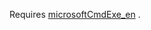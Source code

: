 
Requires [microsoftCmdExe_en](https://github.com/xrud-git/sto_0/tree/master/storage/microsoftCmdExe_en) .
